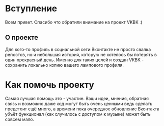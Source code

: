 # Вступление

Всем привет. Спасибо что обратили внимание на проект VKBK :)

## О проекте

Для кого-то профиль в социальной сети Вконтакте не просто свалка репостов, но и небольшая история, которую не хотелось бы потерять в один прекрасный день. Именно для таких целей и создан VKBK - сохранить локально копию вашего лампового профиля.

# Как помочь проекту

Самая лучшая помощь это - участие. Ваши идеи, мнения, обратная связь и возможно даже код могут быть очень ценными ведь сделать предстоит ещё много, а времени пока очередное обновление Вконтакта убъёт функционал (как случилось с доступом к музыке) может быть совсем мало.
